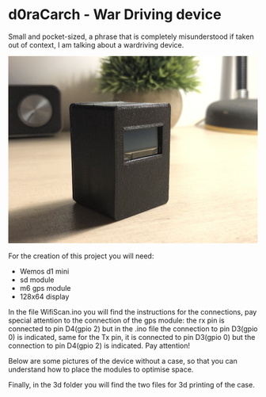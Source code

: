 # d0raCarch - War Driving device
Small and pocket-sized, a phrase that is completely misunderstood if taken out of context, I am talking about a wardriving device.
<p align="center"><img src="/image/1.jpg"></p>

For the creation of this project you will need:
- Wemos d1 mini
- sd module
- m6 gps module
- 128x64 display

In the file WifiScan.ino you will find the instructions for the connections, pay special attention to the connection of the gps module: the rx pin is connected to pin D4(gpio 2) but in the .ino file the connection to pin D3(gpio 0) is indicated, same for the Tx pin, it is connected to pin D3(gpio 0) but the connection to pin D4(gpio 2) is indicated. Pay attention!

Below are some pictures of the device without a case, so that you can understand how to place the modules to optimise space.

Finally, in the 3d folder you will find the two files for 3d printing of the case.
